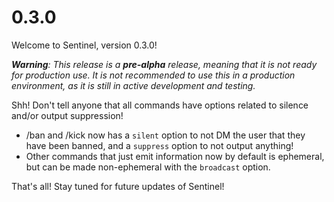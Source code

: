 # 0.3.0

Welcome to Sentinel, version 0.3.0!

_**Warning**: This release is a **pre-alpha** release, meaning that it is not ready for production use. It is not recommended to use this in a production environment, as it is still in active development and testing._

Shh! Don't tell anyone that all commands have options related to silence and/or output suppression!

-   /ban and /kick now has a `silent` option to not DM the user that they have been banned, and a `suppress` option to not output anything!
-   Other commands that just emit information now by default is ephemeral, but can be made non-ephemeral with the `broadcast` option.

That's all! Stay tuned for future updates of Sentinel!
